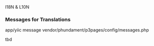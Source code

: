 I18N & L10N

### Messages for Translations

app/yiic message vendor/phundament/p3pages/config/messages.php

tbd